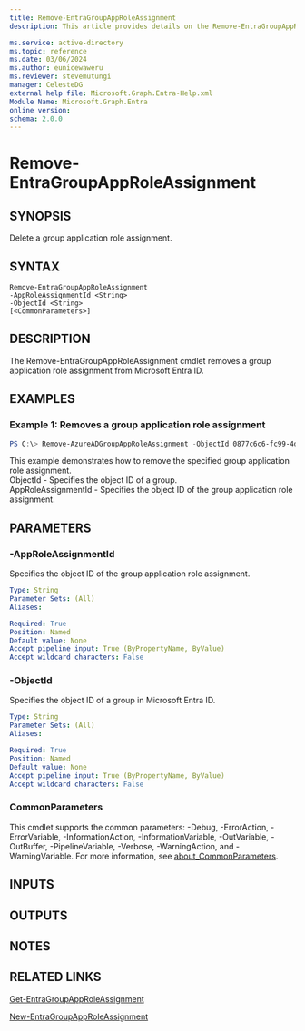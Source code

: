 ```yaml
---
title: Remove-EntraGroupAppRoleAssignment
description: This article provides details on the Remove-EntraGroupAppRoleAssignment command.

ms.service: active-directory
ms.topic: reference
ms.date: 03/06/2024
ms.author: eunicewaweru
ms.reviewer: stevemutungi
manager: CelesteDG
external help file: Microsoft.Graph.Entra-Help.xml
Module Name: Microsoft.Graph.Entra
online version:
schema: 2.0.0
---
```


# Remove-EntraGroupAppRoleAssignment

## SYNOPSIS
Delete a group application role assignment.

## SYNTAX

```
Remove-EntraGroupAppRoleAssignment 
-AppRoleAssignmentId <String> 
-ObjectId <String>
[<CommonParameters>]
```

## DESCRIPTION
The Remove-EntraGroupAppRoleAssignment cmdlet removes a group application role assignment from Microsoft Entra ID.

## EXAMPLES

### Example 1: Removes a group application role assignment
```powershell
PS C:\> Remove-AzureADGroupAppRoleAssignment -ObjectId 0877c6c6-fc99-4d51-9871-8335be7cfc9d -AppRoleAssignmentId xsZ3CJn8UU2YcYM1vnz8nXBBPlQgBApOqrWsVNJlsa4
```

This example demonstrates how to remove the specified group application role assignment.    
ObjectId - Specifies the object ID of a group.    
AppRoleAssignmentId - Specifies the object ID of the group application role assignment.

## PARAMETERS

### -AppRoleAssignmentId
Specifies the object ID of the group application role assignment.

```yaml
Type: String
Parameter Sets: (All)
Aliases:

Required: True
Position: Named
Default value: None
Accept pipeline input: True (ByPropertyName, ByValue)
Accept wildcard characters: False
```
### -ObjectId
Specifies the object ID of a group in Microsoft Entra ID.

```yaml
Type: String
Parameter Sets: (All)
Aliases:

Required: True
Position: Named
Default value: None
Accept pipeline input: True (ByPropertyName, ByValue)
Accept wildcard characters: False
```

### CommonParameters
This cmdlet supports the common parameters: -Debug, -ErrorAction, -ErrorVariable, -InformationAction, -InformationVariable, -OutVariable, -OutBuffer, -PipelineVariable, -Verbose, -WarningAction, and -WarningVariable. For more information, see [about_CommonParameters](http://go.microsoft.com/fwlink/?LinkID=113216).

## INPUTS

## OUTPUTS

## NOTES

## RELATED LINKS

[Get-EntraGroupAppRoleAssignment](Get-EntraGroupAppRoleAssignment.md)

[New-EntraGroupAppRoleAssignment](New-EntraGroupAppRoleAssignment.md)

